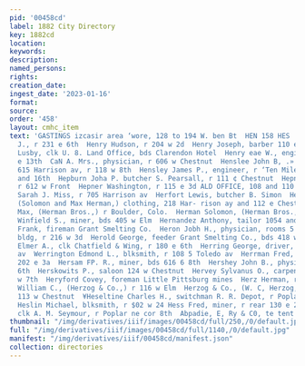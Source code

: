 ```yaml
---
pid: '00458cd'
label: 1882 City Directory
key: 1882cd
location: 
keywords: 
description: 
named_persons: 
rights: 
creation_date: 
ingest_date: '2023-01-16'
format: 
source: 
order: '458'
layout: cmhc_item
text: 'GASTINGS izcasir area ‘wore, 128 to 194 W. ben Bt  HEN 158 HES  Henry Charles
  J., r 231 e 6th  Henry Hudson, r 204 w 2d  Henry Joseph, barber 110 e Chestnut  Henry
  Lusby, clk U. 8. Land Office, bds Clarendon Hotel  Henry eae W., engineer, r 725
  e 13th  CaN A. Mrs., physician, r 606 w Chestnut  Henslee John B, .» mining broker,
  615 Harrison av, r 118 w 8th  Hensley James P., engineer, r ‘Ten Mile rd bet 15th
  and 16th  Hepburn Joha P. butcher S. Pearsall, r 111 ¢ Chestnut  Hepner Mark, lab,
  r 612 w Front  Hepner Washington, r 115 e 3d ALD OFFICE, 108 and 110 6 3d  Herbert
  Sarah J. Miss, r 705 Harrison av  Herfort Lewis, butcher B. Simon  Herman Bros.,
  (Solomon and Max Herman,) clothing, 218 Har- rison ay and 112 e Chestnut  Herman
  Max, (Herman Bros.,) r Boulder, Colo.  Herman Solomon, (Herman Bros.,) r 121 e Chestnut  Herman
  Winfield S., miner, bds 405 w Elm  Hernandez Anthony, tailor 1054 and 107 e 3d  Hernandez
  Frank, fireman Grant Smelting Co.  Heron Jobh H., physician, rooms 5 and 7%, Post-Office
  bldg, r 216 w 3d  Herold George, feeder Grant Smelting Co., bds 418 w Chestnut  Herrick
  Elmer A., clk Chatfield & Wing, r 180 e 6th  Herring George, driver, r 710 Harrison
  av  Werrington Edmond L., blksmith, r 108 5 Toledo av  Herrman Fred, miner, bde
  202 e 3a  Hersam FP. R., miner, bds 616 6 8th  Hershey John B., physician 107 w
  6th  Herskowits P., saloon 124 w Chestnut  Hervey Sylvanus O., carpenter, r 201
  w 7th  Heryford Covey, foreman Little Pittsburg mines  Herz Herman, r 331 © 34  Herzog
  William C., (Herzog & Co.,) r 116 w Elm  Herzog & Co., (W. C, Herzog,) meat market
  113 w Chestnut  ¥Heseltine Charles H., switchman R. R. Depot, r Poplar se cor        15th
  Heslin Michael, blksmith, r $02 w 24 Hess Fred, miner, r rear 130 e 2d Hess Harry,
  clk A. M. Seymour, r Poplar ne cor 8th  Abpadie, E, Ry & C0, te tent sia ete    '
thumbnail: "/img/derivatives/iiif/images/00458cd/full/250,/0/default.jpg"
full: "/img/derivatives/iiif/images/00458cd/full/1140,/0/default.jpg"
manifest: "/img/derivatives/iiif/00458cd/manifest.json"
collection: directories
---
```

